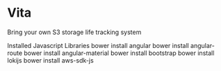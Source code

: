 # Vita
Bring your own S3 storage life tracking system


Installed Javascript Libraries
    bower install angular
    bower install angular-route
    bower install angular-material
    bower install bootstrap
    bower install lokijs
    bower install aws-sdk-js



